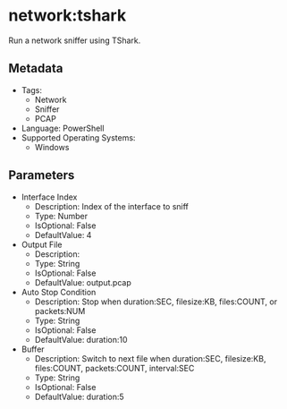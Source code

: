 <!-- region Generated -->
# network:tshark

Run a network sniffer using TShark.

## Metadata

- Tags:
  - Network
  - Sniffer
  - PCAP
- Language: PowerShell
- Supported Operating Systems:
  - Windows

## Parameters

- Interface Index
  - Description: Index of the interface to sniff
  - Type: Number
  - IsOptional: False
  - DefaultValue: 4
- Output File
  - Description: 
  - Type: String
  - IsOptional: False
  - DefaultValue: output.pcap
- Auto Stop Condition
  - Description: Stop when duration:SEC, filesize:KB, files:COUNT, or packets:NUM
  - Type: String
  - IsOptional: False
  - DefaultValue: duration:10
- Buffer
  - Description: Switch to next file when duration:SEC, filesize:KB, files:COUNT, packets:COUNT, interval:SEC
  - Type: String
  - IsOptional: False
  - DefaultValue: duration:5
<!-- endregion -->
